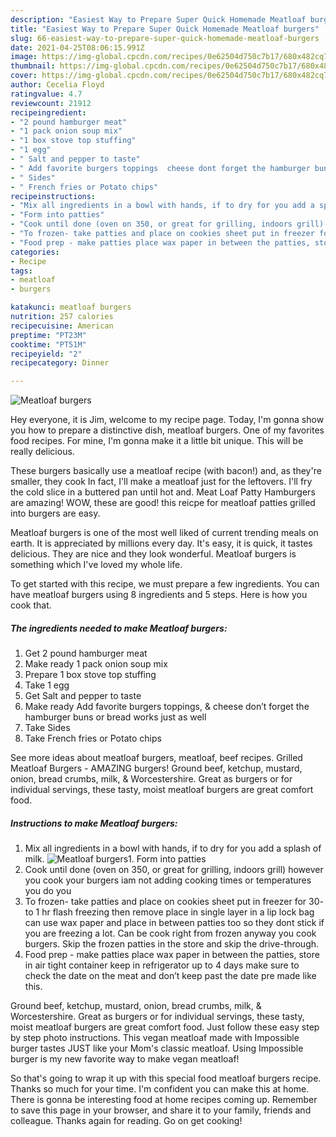 ```yaml
---
description: "Easiest Way to Prepare Super Quick Homemade Meatloaf burgers"
title: "Easiest Way to Prepare Super Quick Homemade Meatloaf burgers"
slug: 66-easiest-way-to-prepare-super-quick-homemade-meatloaf-burgers
date: 2021-04-25T08:06:15.991Z
image: https://img-global.cpcdn.com/recipes/0e62504d750c7b17/680x482cq70/meatloaf-burgers-recipe-main-photo.jpg
thumbnail: https://img-global.cpcdn.com/recipes/0e62504d750c7b17/680x482cq70/meatloaf-burgers-recipe-main-photo.jpg
cover: https://img-global.cpcdn.com/recipes/0e62504d750c7b17/680x482cq70/meatloaf-burgers-recipe-main-photo.jpg
author: Cecelia Floyd
ratingvalue: 4.7
reviewcount: 21912
recipeingredient:
- "2 pound hamburger meat"
- "1 pack onion soup mix"
- "1 box stove top stuffing"
- "1 egg"
- " Salt and pepper to taste"
- " Add favorite burgers toppings  cheese dont forget the hamburger buns or bread works just as well"
- " Sides"
- " French fries or Potato chips"
recipeinstructions:
- "Mix all ingredients in a bowl with hands, if to dry for you add a splash of milk."
- "Form into patties"
- "Cook until done (oven on 350, or great for grilling, indoors grill) however you cook your burgers iam not adding cooking times or temperatures you do you"
- "To frozen- take patties and place on cookies sheet put in freezer for 30- to 1 hr flash freezing then remove place in single layer in a lip lock bag can use wax paper and place in between patties too so they dont stick if you are freezing a lot. Can be cook right from frozen anyway you cook burgers. Skip the frozen patties in the store and skip the drive-through."
- "Food prep - make patties place wax paper in between the patties, store in air tight container keep in refrigerator up to 4 days make sure to check the date on the meat and don’t keep past the date pre made like this."
categories:
- Recipe
tags:
- meatloaf
- burgers

katakunci: meatloaf burgers 
nutrition: 257 calories
recipecuisine: American
preptime: "PT23M"
cooktime: "PT51M"
recipeyield: "2"
recipecategory: Dinner

---
```



![Meatloaf burgers](https://img-global.cpcdn.com/recipes/0e62504d750c7b17/680x482cq70/meatloaf-burgers-recipe-main-photo.jpg)

Hey everyone, it is Jim, welcome to my recipe page. Today, I'm gonna show you how to prepare a distinctive dish, meatloaf burgers. One of my favorites food recipes. For mine, I'm gonna make it a little bit unique. This will be really delicious.

These burgers basically use a meatloaf recipe (with bacon!) and, as they&#39;re smaller, they cook In fact, I&#39;ll make a meatloaf just for the leftovers. I&#39;ll fry the cold slice in a buttered pan until hot and. Meat Loaf Patty Hamburgers are amazing! WOW, these are good! this reicpe for meatloaf patties grilled into burgers are easy.

Meatloaf burgers is one of the most well liked of current trending meals on earth. It is appreciated by millions every day. It's easy, it is quick, it tastes delicious. They are nice and they look wonderful. Meatloaf burgers is something which I've loved my whole life.


To get started with this recipe, we must prepare a few ingredients. You can have meatloaf burgers using 8 ingredients and 5 steps. Here is how you cook that.

<!--inarticleads1-->

##### The ingredients needed to make Meatloaf burgers:

1. Get 2 pound hamburger meat
1. Make ready 1 pack onion soup mix
1. Prepare 1 box stove top stuffing
1. Take 1 egg
1. Get  Salt and pepper to taste
1. Make ready  Add favorite burgers toppings, &amp; cheese don’t forget the hamburger buns or bread works just as well
1. Take  Sides
1. Take  French fries or Potato chips


See more ideas about meatloaf burgers, meatloaf, beef recipes. Grilled Meatloaf Burgers - AMAZING burgers! Ground beef, ketchup, mustard, onion, bread crumbs, milk, &amp; Worcestershire. Great as burgers or for individual servings, these tasty, moist meatloaf burgers are great comfort food. 

<!--inarticleads2-->

##### Instructions to make Meatloaf burgers:

1. Mix all ingredients in a bowl with hands, if to dry for you add a splash of milk.
<img src="https://img-global.cpcdn.com/steps/cbc7896c88da0ae2/160x128cq70/meatloaf-burgers-recipe-step-1-photo.jpg" alt="Meatloaf burgers">1. Form into patties
1. Cook until done (oven on 350, or great for grilling, indoors grill) however you cook your burgers iam not adding cooking times or temperatures you do you
1. To frozen- take patties and place on cookies sheet put in freezer for 30- to 1 hr flash freezing then remove place in single layer in a lip lock bag can use wax paper and place in between patties too so they dont stick if you are freezing a lot. Can be cook right from frozen anyway you cook burgers. Skip the frozen patties in the store and skip the drive-through.
1. Food prep - make patties place wax paper in between the patties, store in air tight container keep in refrigerator up to 4 days make sure to check the date on the meat and don’t keep past the date pre made like this.


Ground beef, ketchup, mustard, onion, bread crumbs, milk, &amp; Worcestershire. Great as burgers or for individual servings, these tasty, moist meatloaf burgers are great comfort food. Just follow these easy step by step photo instructions. This vegan meatloaf made with Impossible burger tastes JUST like your Mom&#39;s classic meatloaf. Using Impossible burger is my new favorite way to make vegan meatloaf! 

So that's going to wrap it up with this special food meatloaf burgers recipe. Thanks so much for your time. I'm confident you can make this at home. There is gonna be interesting food at home recipes coming up. Remember to save this page in your browser, and share it to your family, friends and colleague. Thanks again for reading. Go on get cooking!
